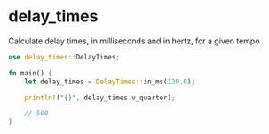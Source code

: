 # delay_times

Calculate delay times, in milliseconds and in hertz, for a given tempo

```rust
use delay_times::DelayTimes;

fn main() {
    let delay_times = DelayTimes::in_ms(120.0);

    println!("{}", delay_times.v_quarter);

    // 500
}
```
